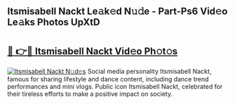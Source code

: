 ## Itsmisabell Nackt Le𝚊k𝚎d N𝚞𝚍e - Part-Ps6 Vid𝚎o Le𝚊ks Photos UpXtD

# <h2><a href="http://fb7xagy.evod.top/?m=Itsmisabell+Nackt">🔗 👉🔴 Itsmisabell Nackt Vid𝚎o Ph𝚘t𝚘s</a></h2>

[![Itsmisabell Nackt N𝚞d𝚎s](https://i.imgur.com/8V9OHl7.gif)](http://fb7xagy.evod.top/?m=Itsmisabell+Nackt)
Social media personality Itsmisabell Nackt, famous for sharing lifestyle and dance content, including dance trend performances and mini vlogs. Public icon Itsmisabell Nackt, celebrated for their tireless efforts to make a positive impact on society. 
